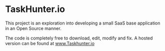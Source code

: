 # TaskHunter.io

This project is an exploration into developing a small SaaS base application in an Open Source manner.

The code is completely free to download, edit, modify and fix. A hosted version can be found at www.Taskhunter.io
